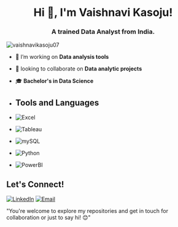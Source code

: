 <h1 align="center">Hi 👋, I'm Vaishnavi Kasoju!</h1>
<h3 align="center">A trained Data Analyst from India.</h3>

<p align="left"> <img src="https://komarev.com/ghpvc/?username=vaishnavikasoju07&label=Profile%20views&color=0e75b6&style=flat" alt="vaishnavikasoju07" /> </p>

- 🔭 I’m working on **Data analysis tools**

- 👯 looking to collaborate on **Data analytic projects**

- 🎓 **Bachelor's in Data Science**

- ## Tools and Languages

- ![Excel](https://img.shields.io/badge/-Excel-217346?style=flat-square&logo=microsoft-excel&logoColor=white)
- ![Tableau](https://img.shields.io/badge/-Tableau-F2C811?style=flat-square&logo=Tableau&logoColor=black)
- ![mySQL](https://img.shields.io/badge/-mySQL-4479A1?style=flat-square&logo=mysql&logoColor=black)
- ![Python](https://img.shields.io/badge/-Python-3776AB?style=flat-square&logo=python&logoColor=green)
- ![PowerBI](https://img.shields.io/badge/-PowerBI-21759B?style=flat-square&logo=Powerbi&logoColor=orange)



## Let's Connect!

[![LinkedIn](https://img.shields.io/badge/-LinkedIn-0077B5?style=flat-square&logo=linkedin&logoColor=white)](https://www.linkedin.com/in/kasoju-vaishnavi6/)
[![Email](https://img.shields.io/badge/-Email-D14836?style=flat-square&logo=gmail&logoColor=white)](mailto:vaishnavikasoju07@gmail.com)




"You're welcome to explore my repositories and get in touch for collaboration or just to say hi! 😊"
